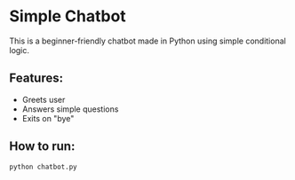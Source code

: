 # Simple Chatbot

This is a beginner-friendly chatbot made in Python using simple conditional logic.

## Features:
- Greets user
- Answers simple questions
- Exits on "bye"

## How to run:

```bash
python chatbot.py
